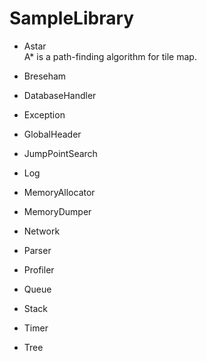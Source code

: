 # SampleLibrary

* Astar  
  A* is a path-finding algorithm for tile map.  
  
* Breseham
* DatabaseHandler
* Exception
* GlobalHeader
* JumpPointSearch
* Log
* MemoryAllocator
* MemoryDumper
* Network
* Parser
* Profiler
* Queue
* Stack
* Timer
* Tree
